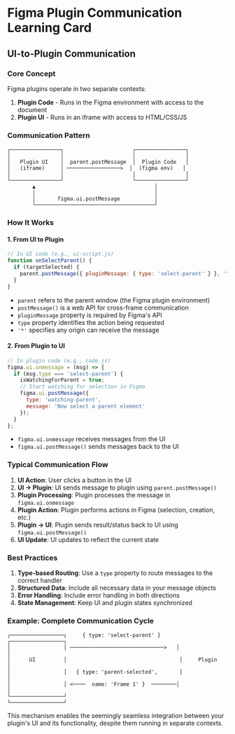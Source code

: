 # Figma Plugin Communication Learning Card

## UI-to-Plugin Communication

### Core Concept
Figma plugins operate in two separate contexts:
1. **Plugin Code** - Runs in the Figma environment with access to the document
2. **Plugin UI** - Runs in an iframe with access to HTML/CSS/JS

### Communication Pattern

```
┌────────────────┐                      ┌────────────────┐
│                │                      │                │
│   Plugin UI    │  parent.postMessage  │  Plugin Code   │
│   (iframe)     │ ─────────────────>  │  (figma env)   │
│                │                      │                │
└────────────────┘                      └────────────────┘
        ▲                                      │
        │                                      │
        │       figma.ui.postMessage           │
        └──────────────────────────────────────┘
```

### How It Works

#### 1. From UI to Plugin

```javascript
// In UI code (e.g., ui-script.js)
function onSelectParent() {
  if (targetSelected) {
    parent.postMessage({ pluginMessage: { type: 'select-parent' } }, '*');
  }
}
```

* `parent` refers to the parent window (the Figma plugin environment)
* `postMessage()` is a web API for cross-frame communication
* `pluginMessage` property is required by Figma's API
* `type` property identifies the action being requested
* `'*'` specifies any origin can receive the message

#### 2. From Plugin to UI

```javascript
// In plugin code (e.g., code.js)
figma.ui.onmessage = (msg) => {
  if (msg.type === 'select-parent') {
    isWatchingForParent = true;
    // Start watching for selection in Figma
    figma.ui.postMessage({ 
      type: 'watching-parent',
      message: 'Now select a parent element' 
    });
  }
};
```

* `figma.ui.onmessage` receives messages from the UI
* `figma.ui.postMessage()` sends messages back to the UI

### Typical Communication Flow

1. **UI Action**: User clicks a button in the UI
2. **UI → Plugin**: UI sends message to plugin using `parent.postMessage()`
3. **Plugin Processing**: Plugin processes the message in `figma.ui.onmessage`
4. **Plugin Action**: Plugin performs actions in Figma (selection, creation, etc.)
5. **Plugin → UI**: Plugin sends result/status back to UI using `figma.ui.postMessage()`
6. **UI Update**: UI updates to reflect the current state

### Best Practices

1. **Type-based Routing**: Use a `type` property to route messages to the correct handler
2. **Structured Data**: Include all necessary data in your message objects
3. **Error Handling**: Include error handling in both directions
4. **State Management**: Keep UI and plugin states synchronized

### Example: Complete Communication Cycle

```
┌─────────────────┐     { type: 'select-parent' }     ┌─────────────────┐
│                 │ ──────────────────────────────>   │                 │
│      UI         │                                    │     Plugin      │
│                 │   { type: 'parent-selected',       │                 │
│                 │ <────  name: 'Frame 1' }  ────────│                 │
└─────────────────┘                                    └─────────────────┘
```

This mechanism enables the seemingly seamless integration between your plugin's UI and its functionality, despite them running in separate contexts.
